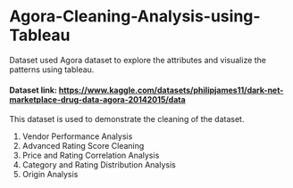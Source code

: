 # Agora-Cleaning-Analysis-using-Tableau
Dataset used Agora dataset to explore the attributes and visualize the patterns using tableau.
#### Dataset link: https://www.kaggle.com/datasets/philipjames11/dark-net-marketplace-drug-data-agora-20142015/data
This dataset is used to demonstrate the cleaning of the dataset. 

1. Vendor Performance Analysis
2. Advanced Rating Score Cleaning
3. Price and Rating Correlation Analysis
4. Category and Rating Distribution Analysis
5. Origin Analysis
